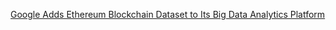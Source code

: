[Google Adds Ethereum Blockchain Dataset to Its Big Data Analytics Platform](https://cointelegraph.com/news/google-adds-ethereum-blockchain-dataset-to-its-big-data-analytics-platform)
